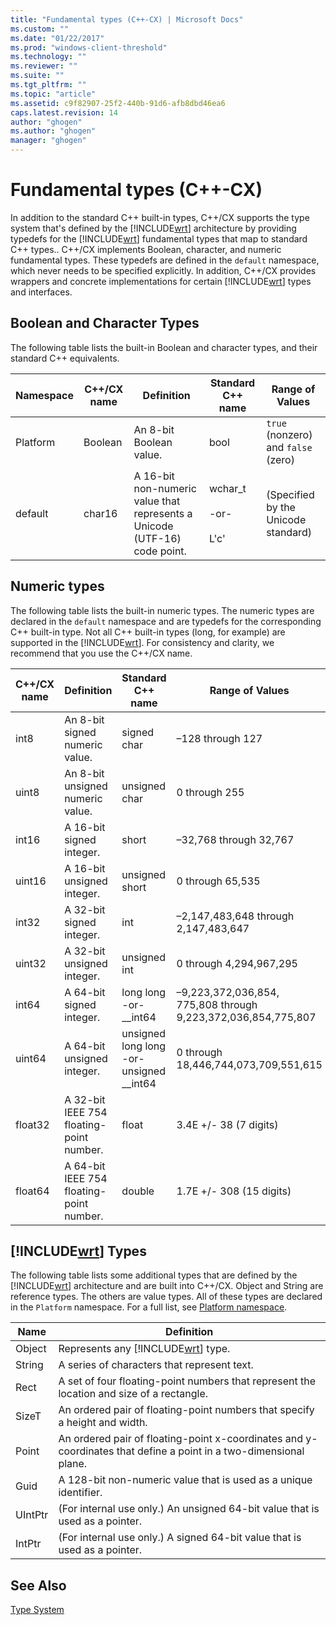 ```yaml
---
title: "Fundamental types (C++-CX) | Microsoft Docs"
ms.custom: ""
ms.date: "01/22/2017"
ms.prod: "windows-client-threshold"  
ms.technology: ""
ms.reviewer: ""
ms.suite: ""
ms.tgt_pltfrm: ""
ms.topic: "article"
ms.assetid: c9f82907-25f2-440b-91d6-afb8dbd46ea6
caps.latest.revision: 14
author: "ghogen"
ms.author: "ghogen"
manager: "ghogen"
---
```

# Fundamental types (C++-CX)
In addition to the standard C++ built-in types, C++/CX supports the type system that's defined by the [!INCLUDE[wrt](../cppcx/includes/wrt-md.md)] architecture by providing typedefs for the [!INCLUDE[wrt](../cppcx/includes/wrt-md.md)] fundamental types that map to standard C++ types.. C++/CX implements Boolean, character, and numeric fundamental types. These typedefs are defined in the `default` namespace, which never needs to be specified explicitly. In addition, C++/CX provides wrappers and concrete implementations for certain [!INCLUDE[wrt](../cppcx/includes/wrt-md.md)] types and interfaces.  
  
## Boolean and Character Types  
 The following table lists the built-in Boolean and character types, and their standard C++ equivalents.  
  
|Namespace|C++/CX name|Definition|Standard C++ name|Range of Values|  
|---------------|-----------------------------------------------------------------------|----------------|-------------------------|---------------------|  
|Platform|Boolean|An 8-bit Boolean value.|bool|`true` (nonzero) and `false` (zero)|  
|default|char16|A 16-bit non-numeric value that represents a Unicode (UTF-16) code point.|wchar_t<br /><br /> -or-<br /><br /> L'c'|(Specified by the Unicode standard)|  
  
## Numeric types  
 The following table lists the built-in numeric types. The numeric types are declared in the `default` namespace and are typedefs for the corresponding C++ built-in type. Not all C++ built-in types (long, for example) are supported in the [!INCLUDE[wrt](../cppcx/includes/wrt-md.md)]. For consistency and clarity, we recommend that you use the C++/CX name.  
  
|C++/CX name|Definition|Standard C++ name|Range of Values|  
|-----------------------------------------------------------------------|----------------|-------------------------|---------------------|  
|int8|An 8-bit signed numeric value.|signed char|–128 through 127|  
|uint8|An 8-bit unsigned numeric value.|unsigned char|0 through 255|  
|int16|A 16-bit signed integer.|short|–32,768 through 32,767|  
|uint16|A 16-bit unsigned integer.|unsigned short|0 through 65,535|  
|int32|A 32-bit signed integer.|int|–2,147,483,648 through 2,147,483,647|  
|uint32|A 32-bit unsigned integer.|unsigned int|0 through 4,294,967,295|  
|int64|A 64-bit signed integer.|long long  -or- __int64|–9,223,372,036,854, 775,808 through  9,223,372,036,854,775,807|  
|uint64|A 64-bit unsigned integer.|unsigned long long  -or- unsigned __int64|0 through 18,446,744,073,709,551,615|  
|float32|A 32-bit IEEE 754 floating-point number.|float|3.4E +/- 38 (7 digits)|  
|float64|A 64-bit IEEE 754 floating-point number.|double|1.7E +/- 308 (15 digits)|  
  
## [!INCLUDE[wrt](../cppcx/includes/wrt-md.md)] Types  
 The following table lists some additional types that are defined by the [!INCLUDE[wrt](../cppcx/includes/wrt-md.md)] architecture and are built into C++/CX. Object and String are reference types. The others are value types. All of these types are declared in the `Platform` namespace. For a full list, see [Platform namespace](../cppcx/platform-namespace-c-cx.md).  
  
|Name|Definition|  
|----------|----------------|  
|Object|Represents any [!INCLUDE[wrt](../cppcx/includes/wrt-md.md)] type.|  
|String|A series of characters that represent text.|  
|Rect|A set of four floating-point numbers that represent the location and size of a rectangle.|  
|SizeT|An ordered pair of floating-point numbers that specify a height and width.|  
|Point|An ordered pair of floating-point x-coordinates and y-coordinates that define a point in a two-dimensional plane.|  
|Guid|A 128-bit non-numeric value that is used as a unique identifier.|  
|UIntPtr|(For internal use only.) An unsigned 64-bit value that is used as a pointer.|  
|IntPtr|(For internal use only.)  A signed 64-bit value that is used as a pointer.|  
  
## See Also  
 [Type System](../cppcx/type-system-c-cx.md)